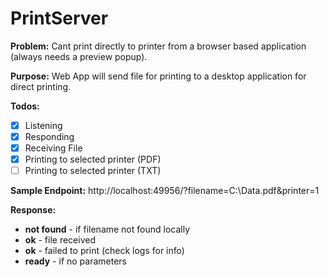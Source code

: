 # PrintServer

**Problem:** Cant print directly to printer from a browser based application (always needs a preview popup).

**Purpose:** Web App will send file for printing to a desktop application for direct printing. 

**Todos:**
- [x] Listening
- [x] Responding
- [x] Receiving File
- [x] Printing to selected printer (PDF)
- [ ] Printing to selected printer (TXT)

**Sample Endpoint:**
http://localhost:49956/?filename=C:\Data.pdf&printer=1

**Response:**
- **not found** - if filename not found locally
- **ok** - file received
- **ok** - failed to print (check logs for info)
- **ready** - if no parameters

